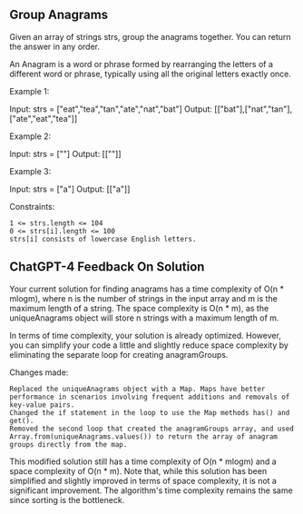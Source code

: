 ## Group Anagrams

Given an array of strings strs, group the anagrams together. You can return the answer in any order.

An Anagram is a word or phrase formed by rearranging the letters of a different word or phrase, typically using all the original letters exactly once.

 

Example 1:

Input: strs = ["eat","tea","tan","ate","nat","bat"]
Output: [["bat"],["nat","tan"],["ate","eat","tea"]]

Example 2:

Input: strs = [""]
Output: [[""]]

Example 3:

Input: strs = ["a"]
Output: [["a"]]

 

Constraints:

    1 <= strs.length <= 104
    0 <= strs[i].length <= 100
    strs[i] consists of lowercase English letters.

## ChatGPT-4 Feedback On Solution

Your current solution for finding anagrams has a time complexity of O(n * mlogm), where n is the number of strings in the input array and m is the maximum length of a string. The space complexity is O(n * m), as the uniqueAnagrams object will store n strings with a maximum length of m.

In terms of time complexity, your solution is already optimized. However, you can simplify your code a little and slightly reduce space complexity by eliminating the separate loop for creating anagramGroups.

Changes made:

    Replaced the uniqueAnagrams object with a Map. Maps have better performance in scenarios involving frequent additions and removals of key-value pairs.
    Changed the if statement in the loop to use the Map methods has() and get().
    Removed the second loop that created the anagramGroups array, and used Array.from(uniqueAnagrams.values()) to return the array of anagram groups directly from the map.

This modified solution still has a time complexity of O(n * mlogm) and a space complexity of O(n * m). Note that, while this solution has been simplified and slightly improved in terms of space complexity, it is not a significant improvement. The algorithm's time complexity remains the same since sorting is the bottleneck.
